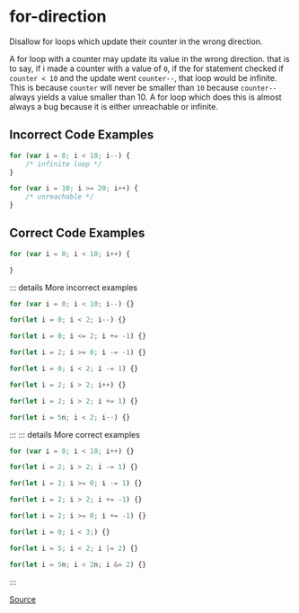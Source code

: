 <!--
 generated docs file, do not edit by hand, see xtask/docgen 
-->
# for-direction

Disallow for loops which update their counter in the wrong direction.

A for loop with a counter may update its value in the wrong direction. that is to say, if i made
a counter with a value of `0`, if the for statement checked if `counter < 10` and the update went `counter--`,
that loop would be infinite. This is because `counter` will never be smaller than `10` because `counter--` always
yields a value smaller than 10. A for loop which does this is almost always a bug because it is either
unreachable or infinite.

## Incorrect Code Examples

```js
for (var i = 0; i < 10; i--) {
    /* infinite loop */
}
```

```js
for (var i = 10; i >= 20; i++) {
    /* unreachable */
}
```

## Correct Code Examples

```js
for (var i = 0; i < 10; i++) {

}
```

::: details More incorrect examples

```js
for (var i = 0; i < 10; i--) {}
```

```js
for(let i = 0; i < 2; i--) {}
```

```js
for(let i = 0; i <= 2; i += -1) {}
```

```js
for(let i = 2; i >= 0; i -= -1) {}
```

```js
for(let i = 0; i < 2; i -= 1) {}
```

```js
for(let i = 2; i > 2; i++) {}
```

```js
for(let i = 2; i > 2; i += 1) {}
```

```js
for(let i = 5n; i < 2; i--) {}
```
:::
::: details More correct examples

```js
for (var i = 0; i < 10; i++) {}
```

```js
for(let i = 2; i > 2; i -= 1) {}
```

```js
for(let i = 2; i >= 0; i -= 1) {}
```

```js
for(let i = 2; i > 2; i += -1) {}
```

```js
for(let i = 2; i >= 0; i += -1) {}
```

```js
for(let i = 0; i < 3;) {}
```

```js
for(let i = 5; i < 2; i |= 2) {}
```

```js
for(let i = 5n; i < 2n; i &= 2) {}
```
:::

[Source](https://github.com/RDambrosio016/RSLint/tree/master/crates/rslint_core/src/groups/errors/for_direction.rs)